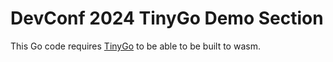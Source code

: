 # DevConf 2024 TinyGo Demo Section

This Go code requires [TinyGo](https://tinygo.org/) to be able to be built to wasm.
